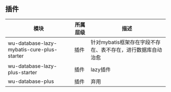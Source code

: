 ## 插件

| 模块                                         | 所属层级 | 描述                                |
|--------------------------------------------|------|-----------------------------------| 
| wu-database-lazy-mybatis-cure-plus-starter | 插件   | 针对mybatis框架存在字段不存在、表不存在，进行数据库自动治愈 |
| wu-database-lazy-plus-starter              | 插件   | lazy插件                            |
| wu-database-plus                           | 插件   | 弃用                                |
